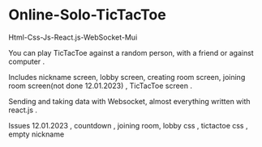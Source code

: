 # Online-Solo-TicTacToe
Html-Css-Js-React.js-WebSocket-Mui

You can play TicTacToe against a random person, with a friend or against computer . 

Includes nickname screen, lobby screen, creating room screen, joining room screen(not done 12.01.2023) , TicTacToe screen . 

Sending and taking data with Websocket, almost everything written with react.js  .

Issues 12.01.2023 , countdown , joining room, lobby css , tictactoe css , empty nickname 
